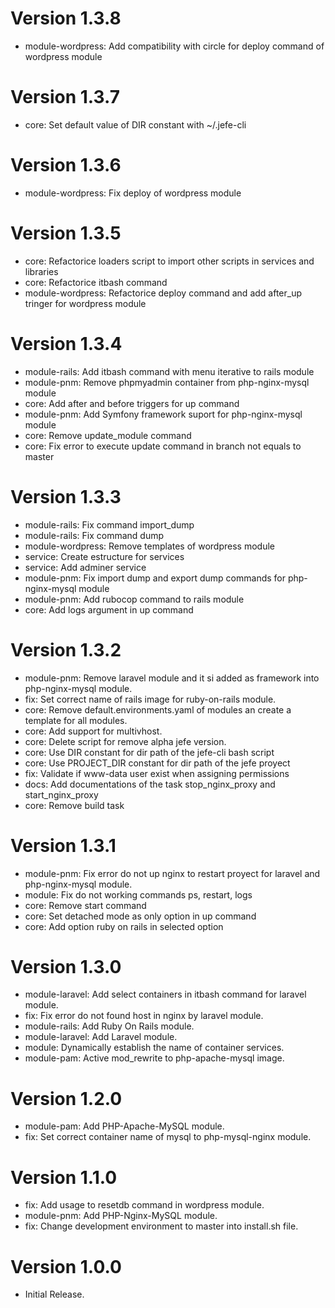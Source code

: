 # Version 1.3.8
- module-wordpress: Add compatibility with circle for deploy command of wordpress module
# Version 1.3.7
- core: Set default value of DIR constant with ~/.jefe-cli
# Version 1.3.6
- module-wordpress: Fix deploy of wordpress module
# Version 1.3.5
- core: Refactorice loaders script to import other scripts in services and libraries
- core: Refactorice itbash command
- module-wordpress: Refactorice deploy command and add after_up tringer for wordpress module
# Version 1.3.4
- module-rails: Add itbash command with menu iterative to rails module
- module-pnm: Remove phpmyadmin container from php-nginx-mysql module
- core: Add after and before triggers for up command
- module-pnm: Add Symfony framework suport for php-nginx-mysql module
- core: Remove update_module command
- core: Fix error to execute update command in branch not equals to master
# Version 1.3.3
- module-rails: Fix command import_dump
- module-rails: Fix command dump
- module-wordpress: Remove templates of wordpress module
- service: Create estructure for services
- service: Add adminer service
- module-pnm: Fix import dump and export dump commands for php-nginx-mysql module
- module-pnm: Add rubocop command to rails module
- core: Add logs argument in up command
# Version 1.3.2
- module-pnm: Remove laravel module and it si added as framework into php-nginx-mysql module.
- fix: Set correct name of rails image for ruby-on-rails module.
- core: Remove default.environments.yaml of modules an create a template for all modules.
- core: Add support for multivhost.
- core: Delete script for remove alpha jefe version.
- core: Use DIR constant for dir path of the jefe-cli bash script
- core: Use PROJECT_DIR constant for dir path of the jefe proyect
- fix: Validate if www-data user exist when assigning permissions
- docs: Add documentations of the task stop_nginx_proxy and start_nginx_proxy
- core: Remove build task
# Version 1.3.1
- module-pnm: Fix error do not up nginx to restart proyect for laravel and php-nginx-mysql module.
- module: Fix do not working commands ps, restart, logs
- core: Remove start command
- core: Set detached mode as only option in up command
- core: Add option ruby on rails in selected option
# Version 1.3.0
- module-laravel: Add select containers in itbash command for laravel module.
- fix: Fix error do not found host in nginx by laravel module.
- module-rails: Add Ruby On Rails module.
- module-laravel: Add Laravel module.
- module: Dynamically establish the name of container services.
- module-pam: Active mod_rewrite to php-apache-mysql image.
# Version 1.2.0
- module-pam: Add PHP-Apache-MySQL module.
- fix: Set correct container name of mysql to php-mysql-nginx module.
# Version 1.1.0
- fix: Add usage to resetdb command in wordpress module.
- module-pnm: Add PHP-Nginx-MySQL module.
- fix: Change development environment to master into install.sh file.
# Version 1.0.0
- Initial Release.
